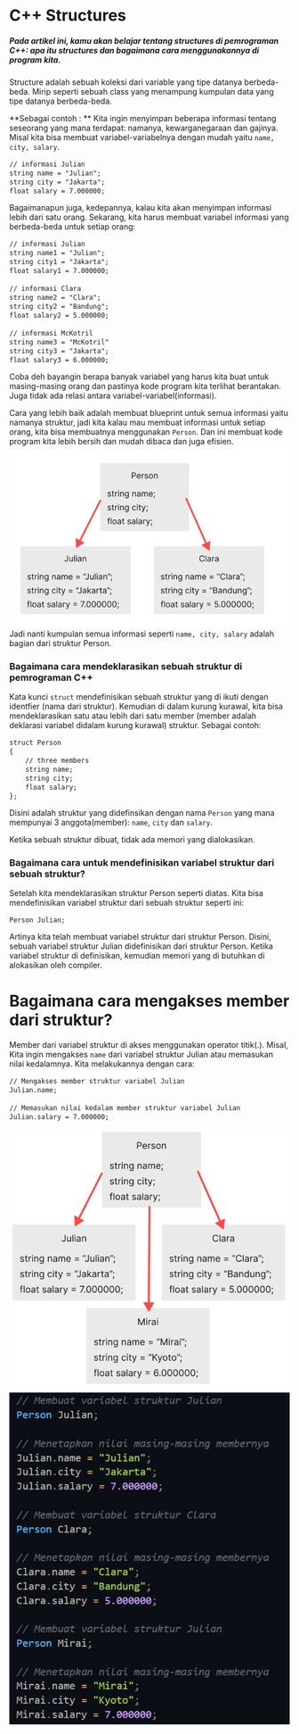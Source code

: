 # C++ Structures
##### Pada artikel ini, kamu akan belajar tentang structures di pemrograman C++: apa itu structures dan bagaimana cara menggunakannya di program kita.

Structure adalah sebuah koleksi dari variable yang tipe datanya berbeda-beda. Mirip seperti sebuah class yang menampung kumpulan data yang tipe datanya berbeda-beda.

**Sebagai contoh : ** Kita ingin menyimpan beberapa informasi tentang seseorang yang mana terdapat: namanya, kewarganegaraan dan gajinya. Misal kita bisa membuat variabel-variabelnya dengan mudah yaitu ```name, city, salary```.
```
// informasi Julian
string name = "Julian";
string city = "Jakarta";
float salary = 7.000000;
```

Bagaimanapun juga, kedepannya, kalau kita akan menyimpan informasi lebih dari satu orang. Sekarang, kita harus membuat variabel informasi yang berbeda-beda untuk setiap orang:
```
// informasi Julian
string name1 = "Julian";
string city1 = "Jakarta";
float salary1 = 7.000000;

// informasi Clara
string name2 = "Clara";
string city2 = "Bandung";
float salary2 = 5.000000;

// informasi McKotril
string name3 = "McKotril"
string city3 = "Jakarta";
float salary3 = 6.000000;
```
Coba deh bayangin berapa banyak variabel yang harus kita buat untuk masing-masing orang dan pastinya kode program kita terlihat berantakan. Juga tidak ada relasi antara variabel-variabel(informasi).

Cara yang lebih baik adalah membuat blueprint untuk semua informasi yaitu namanya struktur, jadi kita kalau mau membuat informasi untuk setiap orang, kita bisa membuatnya menggunakan ```Person```. Dan ini membuat kode program kita lebih bersih dan mudah dibaca dan juga efisien.
![](./img/how-structure-works.svg)
Jadi nanti kumpulan semua informasi seperti ```name, city, salary``` adalah bagian dari struktur Person.

### Bagaimana cara mendeklarasikan sebuah struktur di pemrograman C++
Kata kunci ```struct``` mendefinisikan sebuah struktur yang di ikuti dengan identfier (nama dari struktur).
Kemudian di dalam kurung kurawal, kita bisa mendeklarasikan satu atau lebih dari satu member (member adalah deklarasi variabel didalam kurung kurawal) struktur. Sebagai contoh:
```
struct Person
{
    // three members
    string name;
    string city;
    float salary;
};
```
Disini adalah struktur yang didefinsikan dengan nama ```Person``` yang mana mempunyai 3 anggota(member): ```name```, ```city``` dan ```salary```.

Ketika sebuah struktur dibuat, tidak ada memori yang dialokasikan.

### Bagaimana cara untuk mendefinisikan variabel struktur dari sebuah struktur?
Setelah kita mendeklarasikan struktur Person seperti diatas. Kita bisa mendefinisikan variabel struktur dari sebuah struktur seperti ini:
```
Person Julian;
```
Artinya kita telah membuat variabel struktur dari struktur Person.
Disini, sebuah variabel struktur Julian didefinisikan dari struktur Person.
Ketika variabel struktur di definisikan, kemudian memori yang di butuhkan di alokasikan oleh compiler.


# Bagaimana cara mengakses member dari struktur?
Member dari variabel struktur di akses menggunakan operator titik(.).
Misal, Kita ingin mengakses ```name``` dari variabel struktur Julian atau memasukan nilai kedalamnya. Kita melakukannya dengan cara:
```
// Mengakses member struktur variabel Julian
Julian.name;

// Memasukan nilai kedalam member struktur variabel Julian
Julian.salary = 7.000000;
```
![](./img/Person-structure.svg)
![](./img/variabel-struktur.png)









